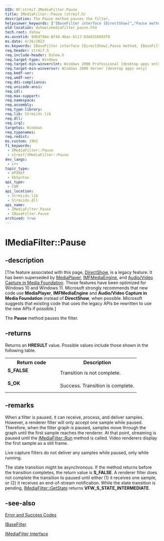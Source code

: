 ```yaml
---
UID: NF:strmif.IMediaFilter.Pause
title: IMediaFilter::Pause (strmif.h)
description: The Pause method pauses the filter.
helpviewer_keywords: ["IBaseFilter interface [DirectShow]","Pause method","IBaseFilter::Pause","IMediaFilter interface [DirectShow]","Pause method","IMediaFilter.Pause","IMediaFilter::Pause","IMediaFilterPause","Pause","Pause method [DirectShow]","Pause method [DirectShow]","IBaseFilter interface","Pause method [DirectShow]","IMediaFilter interface","dshow.imediafilter_pause","strmif/IBaseFilter::Pause","strmif/IMediaFilter::Pause"]
old-location: dshow\imediafilter_pause.htm
tech.root: dshow
ms.assetid: 0dbd79be-8f44-4bac-b117-03e6316693f8
ms.date: 4/26/2023
ms.keywords: IBaseFilter interface [DirectShow],Pause method, IBaseFilter::Pause, IMediaFilter interface [DirectShow],Pause method, IMediaFilter.Pause, IMediaFilter::Pause, IMediaFilterPause, Pause, Pause method [DirectShow], Pause method [DirectShow],IBaseFilter interface, Pause method [DirectShow],IMediaFilter interface, dshow.imediafilter_pause, strmif/IBaseFilter::Pause, strmif/IMediaFilter::Pause
req.header: strmif.h
req.include-header: Dshow.h
req.target-type: Windows
req.target-min-winverclnt: Windows 2000 Professional [desktop apps only]
req.target-min-winversvr: Windows 2000 Server [desktop apps only]
req.kmdf-ver: 
req.umdf-ver: 
req.ddi-compliance: 
req.unicode-ansi: 
req.idl: 
req.max-support: 
req.namespace: 
req.assembly: 
req.type-library: 
req.lib: Strmiids.lib
req.dll: 
req.irql: 
targetos: Windows
req.typenames: 
req.redist: 
ms.custom: 19H1
f1_keywords:
 - IMediaFilter::Pause
 - strmif/IMediaFilter::Pause
dev_langs:
 - c++
topic_type:
 - APIRef
 - kbSyntax
api_type:
 - COM
api_location:
 - Strmiids.lib
 - Strmiids.dll
api_name:
 - IMediaFilter.Pause
 - IBaseFilter.Pause
archived: true
---
```


# IMediaFilter::Pause


## -description

\[The feature associated with this page, [DirectShow](/windows/win32/directshow/directshow), is a legacy feature. It has been superseded by [MediaPlayer](/uwp/api/Windows.Media.Playback.MediaPlayer), [IMFMediaEngine](/windows/win32/api/mfmediaengine/nn-mfmediaengine-imfmediaengine), and [Audio/Video Capture in Media Foundation](/windows/win32/medfound/audio-video-capture-in-media-foundation). Those features have been optimized for Windows 10 and Windows 11. Microsoft strongly recommends that new code use **MediaPlayer**, **IMFMediaEngine** and **Audio/Video Capture in Media Foundation** instead of **DirectShow**, when possible. Microsoft suggests that existing code that uses the legacy APIs be rewritten to use the new APIs if possible.\]

The <b>Pause</b> method pauses the filter.



## -returns

Returns an <b>HRESULT</b> value. Possible values include those shown in the following table.

<table>
<tr>
<th>Return code</th>
<th>Description</th>
</tr>
<tr>
<td width="40%">
<dl>
<dt><b>S_FALSE</b></dt>
</dl>
</td>
<td width="60%">
Transition is not complete.

</td>
</tr>
<tr>
<td width="40%">
<dl>
<dt><b>S_OK</b></dt>
</dl>
</td>
<td width="60%">
Success. Transition is complete.

</td>
</tr>
</table>

## -remarks

When a filter is paused, it can receive, process, and deliver samples. However, a renderer filter will only accept one sample while paused. Therefore, when the filter graph is paused, samples move through the graph until the first sample reaches the renderer. At that point, streaming is paused until the <a href="/windows/desktop/api/strmif/nf-strmif-imediafilter-run">IMediaFilter::Run</a> method is called. Video renderers display the first sample as a still frame.
      

Live capture filters do not deliver any samples while paused, only while running.
      

The state transition might be asynchronous. If the method returns before the transition completes, the return value is <b>S_FALSE</b>. A renderer filter does not complete the transition to paused until either (1) it receives one sample, or (2) it receives an end-of-stream notification. While the state transition is pending, <a href="/windows/desktop/api/strmif/nf-strmif-imediafilter-getstate">IMediaFilter::GetState</a> returns <b>VFW_S_STATE_INTERMEDIATE</b>.

## -see-also

<a href="/windows/desktop/DirectShow/error-and-success-codes">Error and Success Codes</a>



<a href="/windows/desktop/api/strmif/nn-strmif-ibasefilter">IBaseFilter</a>



<a href="/windows/desktop/api/strmif/nn-strmif-imediafilter">IMediaFilter Interface</a>
